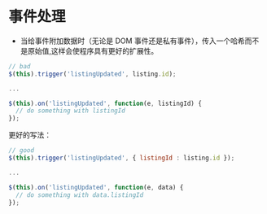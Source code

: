 # 事件处理

- 当给事件附加数据时（无论是 DOM 事件还是私有事件），传入一个哈希而不是原始值,这样会使程序具有更好的扩展性。

```javascript
// bad
$(this).trigger('listingUpdated', listing.id);

...

$(this).on('listingUpdated', function(e, listingId) {
  // do something with listingId
});
```

更好的写法：
```javascript
// good
$(this).trigger('listingUpdated', { listingId : listing.id });

...

$(this).on('listingUpdated', function(e, data) {
  // do something with data.listingId
});
```